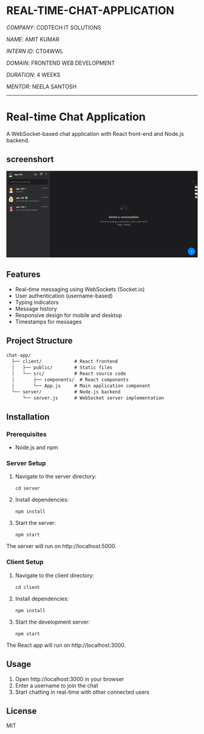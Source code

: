 # REAL-TIME-CHAT-APPLICATION
*COMPANY*: CODTECH IT SOLUTIONS

*NAME*: AMIT KUMAR

*INTERN ID*: CT04WWL

*DOMAIN*: FRONTEND WEB DEVELOPMENT

*DURATION*: 4 WEEKS 

*MENTOR*: NEELA SANTOSH

***********************************************************************************************************************************************


# Real-time Chat Application

A WebSocket-based chat application with React front-end and Node.js backend.

## screenshort
![chat app](https://github.com/amits9155/REAL-TIME-CHAT-APPLICATION/blob/60244eb7843fff1c5693de05209c00f30c9f2da2/screenshot/30.03.2025_22.26.16_REC.png)
## Features

- Real-time messaging using WebSockets (Socket.io)
- User authentication (username-based)
- Typing indicators
- Message history
- Responsive design for mobile and desktop
- Timestamps for messages

## Project Structure

```
chat-app/
  ├── client/            # React frontend
  │   ├── public/        # Static files
  │   └── src/           # React source code
  │       ├── components/  # React components
  │       └── App.js     # Main application component
  └── server/            # Node.js backend
      └── server.js      # WebSocket server implementation
```

## Installation

### Prerequisites

- Node.js and npm

### Server Setup

1. Navigate to the server directory:
   ```
   cd server
   ```

2. Install dependencies:
   ```
   npm install
   ```

3. Start the server:
   ```
   npm start
   ```

The server will run on http://localhost:5000.

### Client Setup

1. Navigate to the client directory:
   ```
   cd client
   ```

2. Install dependencies:
   ```
   npm install
   ```

3. Start the development server:
   ```
   npm start
   ```

The React app will run on http://localhost:3000.

## Usage

1. Open http://localhost:3000 in your browser
2. Enter a username to join the chat
3. Start chatting in real-time with other connected users

## License

MIT 
